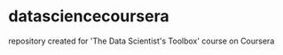 datasciencecoursera
===================

repository created for 'The Data Scientist's Toolbox' course on Coursera
